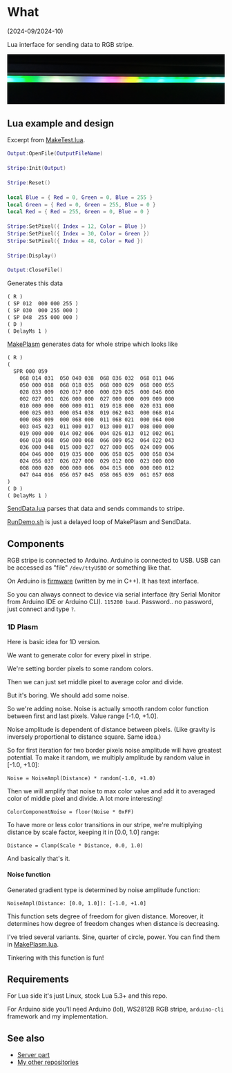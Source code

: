 # What

(2024-09/2024-10)

Lua interface for sending data to RGB stripe.

![Image](Images/Stripe.png)

## Lua example and design

Excerpt from [MakeTest.lua][MakeTest].

```Lua
Output:OpenFile(OutputFileName)

Stripe:Init(Output)

Stripe:Reset()

local Blue = { Red = 0, Green = 0, Blue = 255 }
local Green = { Red = 0, Green = 255, Blue = 0 }
local Red = { Red = 255, Green = 0, Blue = 0 }

Stripe:SetPixel({ Index = 12, Color = Blue })
Stripe:SetPixel({ Index = 30, Color = Green })
Stripe:SetPixel({ Index = 48, Color = Red })

Stripe:Display()

Output:CloseFile()
```

Generates this data

```
( R )
( SP 012  000 000 255 )
( SP 030  000 255 000 )
( SP 048  255 000 000 )
( D )
( DelayMs 1 )
```

[MakePlasm][MakePlasm] generates data for whole stripe which looks like

```
( R )
(
  SPR 000 059
    068 014 031  050 040 038  068 036 032  068 011 046
    050 000 018  068 018 035  068 000 029  068 000 055
    028 033 009  020 017 000  000 029 025  000 046 000
    002 027 001  026 000 000  027 000 000  009 009 000
    010 000 000  000 000 011  019 018 000  020 031 000
    000 025 003  000 054 038  019 062 043  000 068 014
    000 068 009  000 068 000  011 068 021  000 064 000
    003 045 023  011 000 017  013 000 017  008 000 000
    019 000 000  014 002 006  004 026 013  012 002 061
    060 010 068  050 000 068  066 009 052  064 022 043
    036 000 048  015 000 027  027 000 005  024 009 006
    004 046 000  019 035 000  006 058 025  000 058 034
    024 056 037  026 027 000  029 012 000  023 000 000
    008 000 020  000 000 006  004 015 000  000 000 012
    047 044 016  056 057 045  058 065 039  061 057 008
)
( D )
( DelayMs 1 )
```

[SendData.lua][SendData] parses that data and sends commands to stripe.

[RunDemo.sh][RunDemo] is just a delayed loop of MakePlasm and SendData.


## Components

RGB stripe is connected to Arduino. Arduino is connected to USB.
USB can be accessed as "file" `/dev/ttyUSB0` or something like that.

On Arduino is [firmware][Firmware] (written by me in C++).
It has text interface.

So you can always connect to device via serial interface (try
Serial Monitor from Arduino IDE or Arduino CLI). `115200 baud`.
Password.. no password, just connect and type `?`.


### 1D Plasm

Here is basic idea for 1D version.

We want to generate color for every pixel in stripe.

We're setting border pixels to some random colors.

Then we can just set middle pixel to average color and divide.

But it's boring. We should add some noise.

So we're adding noise. Noise is actually smooth random color function
between first and last pixels. Value range [-1.0, +1.0].

Noise amplitude is dependent of distance between pixels. (Like gravity
is inversely proportional to distance square. Same idea.)

So for first iteration for two border pixels noise amplitude will have
greatest potential. To make it random, we multiply amplitude by
random value in [-1.0, +1.0]:

```
Noise = NoiseAmpl(Distance) * random(-1.0, +1.0)
```

Then we will amplify that noise to max color value and add it to
averaged color of middle pixel and divide. A lot more interesting!

```
ColorComponentNoise = floor(Noise * 0xFF)
```

To have more or less color transitions in our stripe, we're multiplying
distance by scale factor, keeping it in [0.0, 1.0] range:

```
Distance = Clamp(Scale * Distance, 0.0, 1.0)
```

And basically that's it.


#### Noise function

Generated gradient type is determined by noise amplitude function:

```
NoiseAmpl(Distance: [0.0, 1.0]): [-1.0, +1.0]
```

This function sets degree of freedom for given distance. Moreover,
it determines how degree of freedom changes when distance is decreasing.

I've tried several variants. Sine, quarter of circle, power.
You can find them in [MakePlasm.lua](MakePlasm.lua).

Tinkering with this function is fun!


## Requirements

For Lua side it's just Linux, stock Lua 5.3+ and this repo.

For Arduino side you'll need Arduino (lol), WS2812B RGB stripe,
`arduino-cli` framework and my implementation.


## See also

* [Server part][Firmware]
* [My other repositories][contents]

[Firmware]: https://github.com/martin-eden/Embedded-me_RgbStripeConsole
[Itness]: https://github.com/martin-eden/Lua-Itness
[contents]: https://github.com/martin-eden/contents

[MakeTest]: MakeTest.lua
[MakePlasm]: MakePlasm.lua
[SendData]: SendData.lua
[RunDemo]: RunDemo.sh
